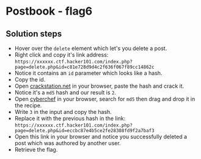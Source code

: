 # Postbook - flag6

## Solution steps
- Hover over the `delete` element which let's you delete a post.
- Right click and copy it's link address: `https://xxxxxx.ctf.hacker101.com/index.php?page=delete.php&id=c81e728d9d4c2f636f067f89cc14862c`
- Notice it contains an `id` parameter which looks like a hash.
- Copy the id.
- Open [crackstation.net](https://crackstation.net/) in your browser, paste the hash and crack it.
- Notice it's a `md5` hash and our result is `2`.
- Open [cyberchef](https://gchq.github.io/CyberChef/#recipe=MD5()) in your browser, search for `md5` then drag and drop it in the recipe.
- Write `3` in the input and copy the hash.
- Replace it with the previous hash in the link: `https://xxxxxx.ctf.hacker101.com/index.php?page=delete.php&id=eccbc87e4b5ce2fe28308fd9f2a7baf3`
- Open this link in your browser and notice you successfully deleted a post which was authored by another user.
- Retrieve the flag.
